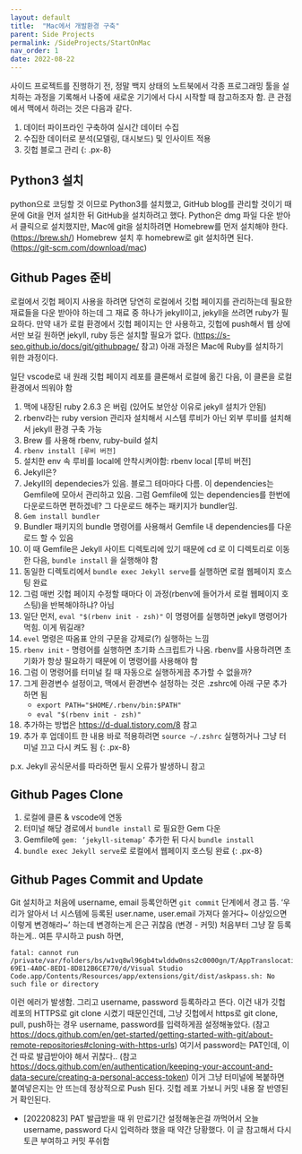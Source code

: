 ```yaml
---
layout: default
title:  "Mac에서 개발환경 구축"
parent: Side Projects
permalink: /SideProjects/StartOnMac
nav_order: 1
date: 2022-08-22
---
```


사이드 프로젝트를 진행하기 전, 정말 백지 상태의 노트북에서 각종 프로그래밍 툴을 설치하는 과정을 기록해서 나중에 새로운 기기에서 다시 시작할 때 참고하조자 함. 큰 관점에서 맥에서 하려는 것은 다음과 같다.

1. 데이터 파이프라인 구축하여 실시간 데이터 수집
2. 수집한 데이터로 분석(모델링, 대시보드) 및 인사이트 적용
3. 깃헙 블로그 관리
{: .px-8}

## Python3 설치

python으로 코딩할 것 이므로 Python3를 설치했고, GitHub blog를 관리할 것이기 때문에 Git을 먼저 설치한 뒤 GitHub을 설치하려고 했다. Python은 dmg 파일 다운 받아서 클릭으로 설치했지만, Mac에 git을 설치하려면 Homebrew를 먼저 설치해야 한다. (https://brew.sh/) Homebrew 설치 후 homebrew로 git 설치하면 된다. (https://git-scm.com/download/mac)

## Github Pages 준비

로컬에서 깃헙 페이지 사용을 하려면 당연히 로컬에서 깃헙 페이지를 관리하는데 필요한 재료들을 다운 받아야 하는데 그 재료 중 하나가 jekyll이고, jekyll을 쓰려면 ruby가 필요하다. 만약 내가 로컬 환경에서 깃헙 페이지는 안 사용하고, 깃헙에 push해서 웹 상에서만 보길 원하면 jekyll, ruby 등은 설치할 필요가 없다. (https://s-seo.github.io/docs/git/githubpage/ 참고) 아래 과정은 Mac에 Ruby를 설치하기 위한 과정이다.

일단 vscode로 내 원래 깃헙 페이지 레포를 클론해서 로컬에 옮긴 다음, 이 클론을 로컬 환경에서 띄워야 함

1. 맥에 내장된 ruby 2.6.3 은 버림 (있어도 보안상 이유로 jekyll 설치가 안됨)
2. rbenv라는 ruby version 관리자 설치해서 시스템 루비가 아닌 외부 루비를 설치해서 jekyll 환경 구축 가능
3. Brew 를 사용해 rbenv, ruby-build 설치
4. `rbenv install [루비 버전]`
5. 설치한 env 속 루비를 local에 안착시켜야함: rbenv local [루비 버전]
6. Jekyll은? 
7. Jekyll의 dependecies가 있음. 블로그 테마마다 다름. 이 dependencies는 Gemfile에 모아서 관리하고 있음. 그럼 Gemfile에 있는 dependencies를 한번에 다운로드하면 편하겠네? 그 다운로드 해주는 패키지가 bundler임. 
8. `Gem install bundler`
9. Bundler 패키지의 bundle 명령어를 사용해서 Gemfile 내 dependencies를 다운로드 할 수 있음
10. 이 때 Gemfile은 Jekyll 사이트 디렉토리에 있기 때문에 cd 로 이 디렉토리로 이동한 다음, `bundle install` 을 실행해야 함
11. 동일한 디렉토리에서 `bundle exec Jekyll serve`를 실행하면 로컬 웹페이지 호스팅 완료
12. 그럼 매번 깃헙 페이지 수정할 때마다 이 과정(rbenv에 들어가서 로컬 웹페이지 호스팅)을 반복해야하냐? 아님
13. 일단 먼저, `eval "$(rbenv init - zsh)"`  이 명령어를 실행하면 jekyll 명령어가 먹힘. 이게 뭐길래?
14. `evel` 명령은 따옴표 안의 구문을 강제로(?) 실행하는 느낌
15. `rbenv init` - 명령어를 실행하면 초기화 스크립트가 나옴. rbenv를 사용하려면 초기화가 항상 필요하기 때문에 이 명령어를 사용해야 함
16. 그럼 이 명령어를 터미널 킬 때 자동으로 실행하게끔 추가할 수 없을까? 
17. 그게 환경변수 설정이고, 맥에서 환경변수 설정하는 것은 .zshrc에 아래 구문 추가하면 됨
    - `export PATH="$HOME/.rbenv/bin:$PATH"`
    - `eval "$(rbenv init - zsh)"`
18. 추가하는 방법은 https://d-dual.tistory.com/8 참고
19. 추가 후 업데이트 한 내용 바로 적용하려면 `source ~/.zshrc` 실행하거나 그냥 터미널 끄고 다시 켜도 됨
{: .px-8}

p.x. Jekyll 공식문서를 따라하면 필시 오류가 발생하니 참고

## Github Pages Clone

1. 로컬에 클론 & vscode에 연동
2. 터미널 해당 경로에서 `bundle install` 로 필요한 Gem 다운
3. Gemfile에 `gem: ‘jekyll-sitemap’` 추가한 뒤 다시 `bundle install`
4. `bundle exec Jekyll serve`로 로컬에서 웹페이지 호스팅 완료
{: .px-8}

## Github Pages Commit and Update

Git 설치하고 처음에 username, email 등록안하면 `git commit` 단계에서 경고 뜸. ‘우리가 알아서 너 시스템에 등록된 user.name, user.email 가져다 쓸거다~ 이상있으면 이렇게 변경해라~’ 하는데 변경하는게 은근 귀찮음 (변경 - 커밋) 처음부터 그냥 잘 등록하는게.. 여튼 무시하고 push 하면, 

```
fatal: cannot run /private/var/folders/bs/w1vq8wl96gb4twlddw0nss2c0000gn/T/AppTranslocation/53340CC7-69E1-4A0C-8ED1-8D812B6CE770/d/Visual Studio Code.app/Contents/Resources/app/extensions/git/dist/askpass.sh: No such file or directory
```

이런 에러가 발생함. 그리고 username, password 등록하라고 뜬다. 이건 내가 깃헙 레포의 HTTPS로 git clone 시켰기 때문인건데, 그냥 깃헙에서 https로 git clone, pull, push하는 경우 username, password를 입력하게끔 설정해놓았다. (참고 https://docs.github.com/en/get-started/getting-started-with-git/about-remote-repositories#cloning-with-https-urls) 여기서 password는 PAT인데, 이건 따로 발급받아야 해서 귀찮다.. (참고 https://docs.github.com/en/authentication/keeping-your-account-and-data-secure/creating-a-personal-access-token) 이거 그냥 터미널에 복붙하면 붙여넣은지는 안 뜨는데 정상적으로 Push 된다. 깃헙 레포 가보니 커밋 내용 잘 반영된거 확인된다.

- [20220823] PAT 발급받을 때 위 만료기간 설정해놓은걸 까먹어서 오늘 username, password 다시 입력하라 했을 때 약간 당황했다. 이 글 참고해서 다시 토큰 부여하고 커밋 푸쉬함

